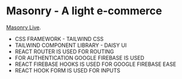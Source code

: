 # Masonry - A light e-commerce

[Masonry Live](https://masonry-commerce.web.app).

* CSS FRAMEWORK - TAILWIND CSS
* TAILWIND COMPONENT LIBRARY - DAISY UI
* REACT ROUTER IS USED FOR ROUTING
* FOR AUTHENTICATION GOOGLE FIREBASE IS USED
* REACT FIREBASE HOOKS IS USED FOR GOOGLE FIREBASE EASE
* REACT HOOK FORM IS USED FOR INPUTS
